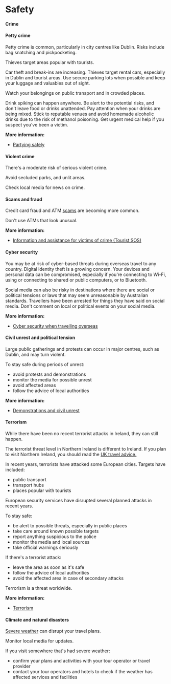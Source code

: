 # Safety

#### Crime

#### Petty crime

Petty crime is common, particularly in city centres like Dublin. Risks include bag snatching and pickpocketing.

Thieves target areas popular with tourists.

Car theft and break-ins are increasing. Thieves target rental cars, especially in Dublin and tourist areas. Use secure parking lots when possible and keep your luggage and valuables out of sight.

Watch your belongings on public transport and in crowded places.

Drink spiking can happen anywhere. Be alert to the potential risks, and don't leave food or drinks unattended. Pay attention when your drinks are being mixed. Stick to reputable venues and avoid homemade alcoholic drinks due to the risk of methanol poisoning. Get urgent medical help if you suspect you’ve been a victim.

**More information:**

* [Partying safely](/before-you-go/safety/partying "Partying safely")

#### Violent crime

There's a moderate risk of serious violent crime.

Avoid secluded parks, and unlit areas.

Check local media for news on crime.

#### Scams and fraud

Credit card fraud and ATM [scams](/before-you-go/safety/scams "Scams that affect travellers") are becoming more common.

Don't use ATMs that look unusual.

**More information:**

* [Information and assistance for victims of crime (Tourist SOS)](https://www.touristsos.ie/)

#### Cyber security

You may be at risk of cyber-based threats during overseas travel to any country. Digital identity theft is a growing concern. Your devices and personal data can be compromised, especially if you're connecting to Wi-Fi, using or connecting to shared or public computers, or to Bluetooth.

Social media can also be risky in destinations where there are social or political tensions or laws that may seem unreasonable by Australian standards. Travellers have been arrested for things they have said on social media. Don't comment on local or political events on your social media.

**More information:**

* [Cyber security when travelling overseas](/before-you-go/staying-safe/cyber-security "Cyber security when travelling overseas")

#### Civil unrest and political tension

Large public gatherings and protests can occur in major centres, such as Dublin, and may turn violent. 

To stay safe during periods of unrest:

* avoid protests and demonstrations
* monitor the media for possible unrest
* avoid affected areas
* follow the advice of local authorities

**More information:**

* [Demonstrations and civil unrest](/before-you-go/safety/protests-civil-unrest "Protests and civil unrest")

#### Terrorism

While there have been no recent terrorist attacks in Ireland, they can still happen.

The terrorist threat level in Northern Ireland is different to Ireland. If you plan to visit Northern Ireland, you should read the [UK travel advice.](/destinations/europe/united-kingdom "United Kingdom")

In recent years, terrorists have attacked some European cities. Targets have included:

* public transport
* transport hubs
* places popular with tourists

European security services have disrupted several planned attacks in recent years.

To stay safe:

* be alert to possible threats, especially in public places
* take care around known possible targets
* report anything suspicious to the police
* monitor the media and local sources
* take official warnings seriously

If there's a terrorist attack:

* leave the area as soon as it's safe
* follow the advice of local authorities
* avoid the affected area in case of secondary attacks

Terrorism is a threat worldwide.

**More information:**

* [Terrorism](/before-you-go/the-basics/travel-insurance "Travel insurance")

#### Climate and natural disasters

[Severe weather](/while-youre-away/crisis-or-emergency/severe-weather-incident "There's a severe weather incident") can disrupt your travel plans.

Monitor local media for updates.

If you visit somewhere that's had severe weather:

* confirm your plans and activities with your tour operator or travel provider
* contact your tour operators and hotels to check if the weather has affected services and facilities